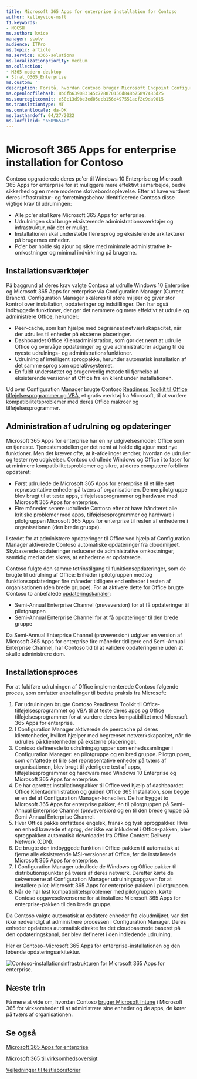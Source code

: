 ```yaml
---
title: Microsoft 365 Apps for enterprise installation for Contoso
author: kelleyvice-msft
f1.keywords:
- NOCSH
ms.author: kvice
manager: scotv
audience: ITPro
ms.topic: article
ms.service: o365-solutions
ms.localizationpriority: medium
ms.collection:
- M365-modern-desktop
- Strat_O365_Enterprise
ms.custom: ''
description: Forstå, hvordan Contoso bruger Microsoft Endpoint Configuration Manager til at udrulle Microsoft 365 Apps for enterprise.
ms.openlocfilehash: 8b6fb639083145c728870156d848b75897483d25
ms.sourcegitcommit: e50c13d9be3ed05ecb156d497551acf2c9da9015
ms.translationtype: MT
ms.contentlocale: da-DK
ms.lasthandoff: 04/27/2022
ms.locfileid: "65096540"
---
```

# <a name="microsoft-365-apps-for-enterprise-deployment-for-contoso"></a>Microsoft 365 Apps for enterprise installation for Contoso

Contoso opgraderede deres pc'er til Windows 10 Enterprise og Microsoft 365 Apps for enterprise for at muliggøre mere effektivt samarbejde, bedre sikkerhed og en mere moderne skrivebordsoplevelse. Efter at have vurderet deres infrastruktur- og forretningsbehov identificerede Contoso disse vigtige krav til udrulningen:

- Alle pc'er skal køre Microsoft 365 Apps for enterprise.
- Udrulningen skal bruge eksisterende administrationsværktøjer og infrastruktur, når det er muligt.
- Installationen skal understøtte flere sprog og eksisterende arkitekturer på brugernes enheder.
- Pc'er bør holde sig ajour og sikre med minimale administrative it-omkostninger og minimal indvirkning på brugerne.

## <a name="deployment-tools"></a>Installationsværktøjer

På baggrund af deres krav valgte Contoso at udrulle Windows 10 Enterprise og Microsoft 365 Apps for enterprise via Configuration Manager (Current Branch). Configuration Manager skaleres til store miljøer og giver stor kontrol over installation, opdateringer og indstillinger. Den har også indbyggede funktioner, der gør det nemmere og mere effektivt at udrulle og administrere Office, herunder:

- Peer-cache, som kan hjælpe med begrænset netværkskapacitet, når der udrulles til enheder på eksterne placeringer.
- Dashboardet Office Klientadministration, som gør det nemt at udrulle Office og overvåge opdateringer og give administratorer adgang til de nyeste udrulnings- og administrationsfunktioner.
- Udrulning af intelligent sprogpakke, herunder automatisk installation af det samme sprog som operativsystemet.
- En fuldt understøttet og brugervenlig metode til fjernelse af eksisterende versioner af Office fra en klient under installationen.

Ud over Configuration Manager brugte Contoso [Readiness Toolkit til Office tilføjelsesprogrammer og VBA](/deployoffice/readiness-toolkit-application-compatibility-microsoft-365-apps), et gratis værktøj fra Microsoft, til at vurdere kompatibilitetsproblemer med deres Office makroer og tilføjelsesprogrammer.

## <a name="managing-deployment-and-updates"></a>Administration af udrulning og opdateringer

Microsoft 365 Apps for enterprise har en ny udgivelsesmodel: Office som en tjeneste. Tjenestemodellen gør det nemt at holde dig ajour med nye funktioner. Men det kræver ofte, at it-afdelinger ændrer, hvordan de udruller og tester nye udgivelser. Contoso udrullede Windows og Office i to faser for at minimere kompatibilitetsproblemer og sikre, at deres computere forbliver opdateret:

- Først udrullede de Microsoft 365 Apps for enterprise til et lille sæt repræsentative enheder på tværs af organisationen. Denne pilotgruppe blev brugt til at teste apps, tilføjelsesprogrammer og hardware med Microsoft 365 Apps for enterprise.
- Fire måneder senere udrullede Contoso efter at have håndteret alle kritiske problemer med apps, tilføjelsesprogrammer og hardware i pilotgruppen Microsoft 365 Apps for enterprise til resten af enhederne i organisationen (den brede gruppe).

I stedet for at administrere opdateringer til Office ved hjælp af Configuration Manager aktiverede Contoso automatiske opdateringer fra cloudmiljøet. Skybaserede opdateringer reducerer de administrative omkostninger, samtidig med at det sikres, at enhederne er opdaterede.

Contoso fulgte den samme totrinstilgang til funktionsopdateringer, som de brugte til udrulning af Office: Enheder i pilotgruppen modtog funktionsopdateringer fire måneder tidligere end enheder i resten af organisationen (den brede gruppe). For at aktivere dette for Office brugte Contoso to anbefalede [opdateringskanaler](/DeployOffice/overview-update-channels):

- Semi-Annual Enterprise Channel (prøveversion) for at få opdateringer til pilotgruppen
- Semi-Annual Enterprise Channel for at få opdateringer til den brede gruppe

Da Semi-Annual Enterprise Channel (prøveversion) udgiver en version af Microsoft 365 Apps for enterprise fire måneder tidligere end Semi-Annual Enterprise Channel, har Contoso tid til at validere opdateringerne uden at skulle administrere dem.

## <a name="deployment-process"></a>Installationsproces

For at fuldføre udrulningen af Office implementerede Contoso følgende proces, som omfatter anbefalinger til bedste praksis fra Microsoft:

1. Før udrulningen brugte Contoso Readiness Toolkit til Office-tilføjelsesprogrammet og VBA til at teste deres apps og Office tilføjelsesprogrammer for at vurdere deres kompatibilitet med Microsoft 365 Apps for enterprise.
1. I Configuration Manager aktiverede de peercache på deres klientenheder, hvilket hjælper med begrænset netværkskapacitet, når de udrulles på klientenheder på eksterne placeringer. 
1. Contoso definerede to udrulningsgrupper som enhedssamlinger i Configuration Manager: en pilotgruppe og en bred gruppe. Pilotgruppen, som omfattede et lille sæt repræsentative enheder på tværs af organisationen, blev brugt til yderligere test af apps, tilføjelsesprogrammer og hardware med Windows 10 Enterprise og Microsoft 365 Apps for enterprise.
1. De har oprettet installationspakker til Office ved hjælp af dashboardet Office Klientadministration og guiden Office 365 Installation, som begge er en del af Configuration Manager-konsollen. De har bygget to Microsoft 365 Apps for enterprise pakker, én til pilotgruppen på Semi-Annual Enterprise Channel (prøveversion) og en til den brede gruppe på Semi-Annual Enterprise Channel.
2. Hver Office pakke omfattede engelsk, fransk og tysk sprogpakker. Hvis en enhed krævede et sprog, der ikke var inkluderet i Office-pakken, blev sprogpakken automatisk downloadet fra Office Content Delivery Network (CDN).
3. De brugte den indbyggede funktion i Office-pakken til automatisk at fjerne alle eksisterende MSI-versioner af Office, før de installerede Microsoft 365 Apps for enterprise.
4. I Configuration Manager udrullede de Windows og Office pakker til distributionspunkter på tværs af deres netværk. Derefter kørte de sekvenserne af Configuration Manager udrulningsopgaven for at installere pilot-Microsoft 365 Apps for enterprise-pakken i pilotgruppen.
5. Når de har løst kompatibilitetsproblemer med pilotgruppen, kørte Contoso opgavesekvenserne for at installere Microsoft 365 Apps for enterprise-pakken til den brede gruppe.

Da Contoso valgte automatisk at opdatere enheder fra cloudmiljøet, var det ikke nødvendigt at administrere processen i Configuration Manager. Deres enheder opdateres automatisk direkte fra det cloudbaserede baseret på den opdateringskanal, der blev defineret i den indledende udrulning.

Her er Contoso-Microsoft 365 Apps for enterprise-installationen og den løbende opdateringsarkitektur.

![Contoso-installationsinfrastrukturen for Microsoft 365 Apps for enterprise.](../media/contoso-o365pp/contoso-o365pp-fig1.png)
 
## <a name="next-step"></a>Næste trin

Få mere at vide om, hvordan Contoso [bruger Microsoft Intune](contoso-mdm.md) i Microsoft 365 for virksomheder til at administrere sine enheder og de apps, de kører på tværs af organisationen.

## <a name="see-also"></a>Se også

[Microsoft 365 Apps for enterprise](/deployoffice/deployment-guide-microsoft-365-apps)

[Microsoft 365 til virksomhedsoversigt](microsoft-365-overview.md)

[Vejledninger til testlaboratorier](m365-enterprise-test-lab-guides.md)